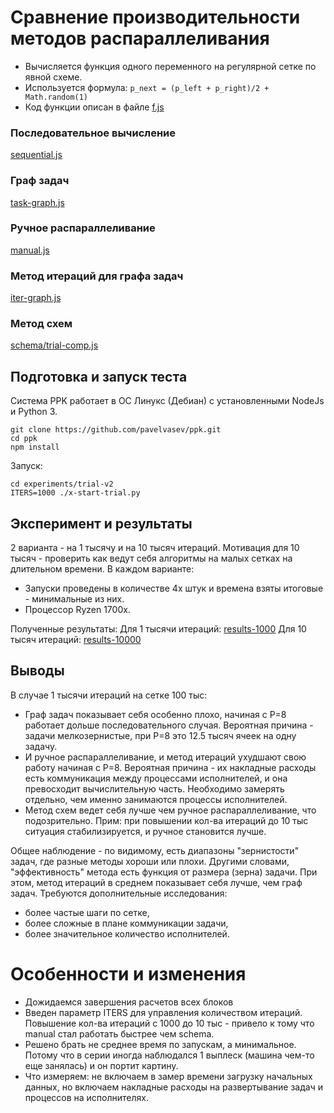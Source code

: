 # Сравнение производительности методов распараллеливания

* Вычисляется функция одного переменного на регулярной сетке по явной схеме.
* Используется формула: `p_next = (p_left + p_right)/2 + Math.random(1)`
* Код функции описан в файле [f.js](f.js)


### Последовательное вычисление
[sequential.js](sequential.js)

### Граф задач
[task-graph.js](task-graph.js)

### Ручное распараллеливание
[manual.js](manual.js)

### Метод итераций для графа задач
[iter-graph.js](iter-graph.js)

### Метод схем
[schema/trial-comp.js](schema/trial-comp.js)

## Подготовка и запуск теста

Система PPK работает в ОС Линукс (Дебиан) с установленными NodeJs и Python 3.

```
git clone https://github.com/pavelvasev/ppk.git
cd ppk
npm install
```

Запуск:
```
cd experiments/trial-v2
ITERS=1000 ./x-start-trial.py
```

## Эксперимент и результаты

2 варианта - на 1 тысячу и на 10 тысяч итераций. Мотивация для 10 тысяч - проверить как ведут себя алгоритмы на малых сетках на длительном времени. В каждом варианте:
* Запуски проведены в количестве 4х штук и времена взяты итоговые - минимальные из них.
* Процессор Ryzen 1700x.

Полученные результаты: Для 1 тысячи итераций: [results-1000](results-1000) Для 10 тысяч итераций: [results-10000](results-10000)

## Выводы

В случае 1 тысячи итераций на сетке 100 тыс:
* Граф задач показывает себя особенно плохо, начиная с P=8 работает дольше последовательного случая. Вероятная причина - задачи мелкозернистые, при P=8 это 12.5 тысяч ячеек на одну задачу.
* И ручное распараллеливание, и метод итераций ухудшают свою работу начиная с P=8.
Вероятная причина - их накладные расходы есть коммуникация между процессами исполнителей, и она превосходит вычислительную часть. Необходимо замерять отдельно, чем именно занимаются процессы исполнителей.
* Метод схем ведет себя лучше чем ручное распараллеливание, что подозрительно. Прим: при повышении кол-ва итераций до 10 тыс ситуация стабилизируется, и ручное становится лучше.

Общее наблюдение - по видимому, есть диапазоны "зернистости" задач, где разные методы хороши или плохи. Другими словами, "эффективность" метода есть функция от размера (зерна) задачи.
При этом, метод итераций в среднем показывает себя лучше, чем граф задач.
Требуются дополнительные исследования:
- более частые шаги по сетке,
- более сложные в плане коммуникации задачи,
- более значительное количество исполнителей.

# Особенности и изменения

* Дожидаемся завершения расчетов всех блоков
* Введен параметр ITERS для управления количеством итераций.
Повышение кол-ва итераций с 1000 до 10 тыс - привело к тому что manual стал работать быстрее чем schema.
* Решено брать не среднее время по запускам, а минимальное. 
Потому что в серии иногда наблюдался 1 выплеск (машина чем-то еще занялась) и он портит картину.
* Что измеряем: не включаем в замер времени загрузку начальных данных, но включаем накладные расходы на развертывание задач и процессов на исполнителях.